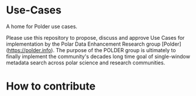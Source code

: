 # Use-Cases
A home for Polder use cases.

Please use this repository to propose, discuss and approve Use Cases for implementation by the Polar Data Enhancement Research group [Polder] (https://polder.info).  The purpose of the POLDER group is ultimately to finally implement the community's decades long time goal of single-window metadata search across polar science and research communities. 

# How to contribute

